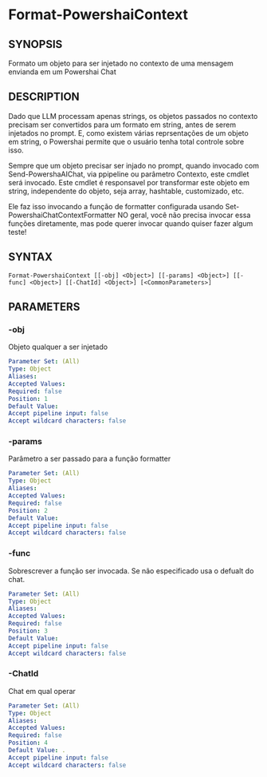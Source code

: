 ﻿---
external help file: powershai-help.xml
schema: 2.0.0
powershai: true
---

# Format-PowershaiContext

## SYNOPSIS <!--!= @#Synop !-->
Formato um objeto para ser injetado no contexto de uma mensagem envianda em um Powershai Chat

## DESCRIPTION <!--!= @#Desc !-->
Dado que LLM processam apenas strings, os objetos passados no contexto precisam ser convertidos para um formato em string, antes de serem injetados no prompt.
E, como existem várias reprsentações de um objeto em string, o Powershai permite que o usuário tenha total controle sobre isso.  

Sempre que um objeto precisar ser injado no prompt, quando invocado com Send-PowershaAIChat, via ppipeline ou parâmetro Contexto, este cmdlet será invocado.
Este cmdlet é responsavel por transformar este objeto em string, independente do objeto, seja array, hashtable, customizado, etc.  

Ele faz isso invocando a função de formatter configurada usando Set-PowershaiChatContextFormatter
NO geral, você não precisa invocar essa funções diretamente, mas pode querer invocar quando quiser fazer algum teste!

## SYNTAX <!--!= @#Syntax !-->

```
Format-PowershaiContext [[-obj] <Object>] [[-params] <Object>] [[-func] <Object>] [[-ChatId] <Object>] [<CommonParameters>]
```

## PARAMETERS <!--!= @#Params !-->

### -obj
Objeto qualquer a ser injetado

```yml
Parameter Set: (All)
Type: Object
Aliases: 
Accepted Values: 
Required: false
Position: 1
Default Value: 
Accept pipeline input: false
Accept wildcard characters: false
```

### -params
Parâmetro a ser passado para a função formatter

```yml
Parameter Set: (All)
Type: Object
Aliases: 
Accepted Values: 
Required: false
Position: 2
Default Value: 
Accept pipeline input: false
Accept wildcard characters: false
```

### -func
Sobrescrever a função ser invocada. Se não especificado usa o defualt do chat.

```yml
Parameter Set: (All)
Type: Object
Aliases: 
Accepted Values: 
Required: false
Position: 3
Default Value: 
Accept pipeline input: false
Accept wildcard characters: false
```

### -ChatId
Chat em qual operar

```yml
Parameter Set: (All)
Type: Object
Aliases: 
Accepted Values: 
Required: false
Position: 4
Default Value: .
Accept pipeline input: false
Accept wildcard characters: false
```